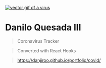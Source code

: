<a href="https://danjiroo.github.io/portfolio/covid/" target="_blank"><img src="https://media.giphy.com/media/kaIVrG4k2YfooOOcYE/giphy.gif" alt="vector gif of a virus" /></a>

# Danilo Quesada III

> Coronavirus Tracker

> Converted with React Hooks

> https://danjiroo.github.io/portfolio/covid/
